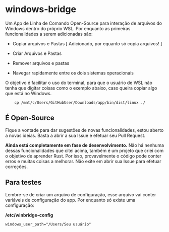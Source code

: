 # windows-bridge

Um App de Linha de Comando Open-Source para interação de arquivos do Windows dentro do próprio WSL. Por enquanto as primeiras funcionalidades a serem adicionadas são:

* Copiar arquivos e Pastas [ Adicionado, por equanto só copia arquivos! ]

* Criar Arquivos e Pastas

* Remover arquivos e pastas

* Navegar rapidamente entre os dois sistemas operacionais

O objetivo é facilitar o uso do terminal, para que o usuário de WSL não tenha que digitar coisas como o exemplo abaixo, caso queira copiar algo que está no Windows.

        cp /mnt/c/Users/GitHubUser/Downloads/app/bin/dist/linux ./

## É Open-Source

Fique a vontade para dar sugestões de novas funcionalidades, estou aberto a novas ideias. Basta a abrir a sua Issue e efetuar seu Pull Request.

**Ainda está completamente em fase de desenvolvimento.** Não há nenhuma dessas funcionalidades que citei acima, também é um projeto que criei com o objetivo de aprender Rust. Por isso, provavelmente o código pode conter erros e muitas coisas a melhorar. Não exite em abrir sua Issue para efetuar correções.

## Para testes

Lembre-se de criar um arquivo de configuração, esse arquivo vai conter variáveis de configuração do app. Por enquanto só existe uma configuração:

**/etc/winbridge-config**

```
windows_user_path="/Users/Seu usuário"
```